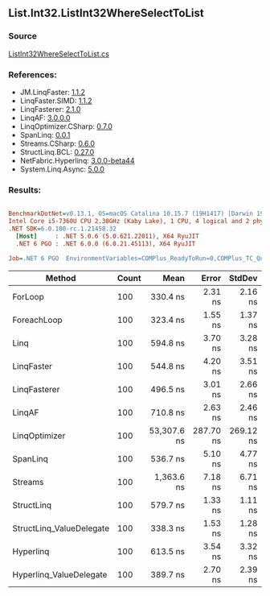 ﻿## List.Int32.ListInt32WhereSelectToList

### Source
[ListInt32WhereSelectToList.cs](../LinqBenchmarks/List/Int32/ListInt32WhereSelectToList.cs)

### References:
- JM.LinqFaster: [1.1.2](https://www.nuget.org/packages/JM.LinqFaster/1.1.2)
- LinqFaster.SIMD: [1.1.2](https://www.nuget.org/packages/LinqFaster.SIMD/1.0.3)
- LinqFasterer: [2.1.0](https://www.nuget.org/packages/LinqFasterer/2.1.0)
- LinqAF: [3.0.0.0](https://www.nuget.org/packages/LinqAF/3.0.0.0)
- LinqOptimizer.CSharp: [0.7.0](https://www.nuget.org/packages/LinqOptimizer.CSharp/0.7.0)
- SpanLinq: [0.0.1](https://www.nuget.org/packages/SpanLinq/0.0.1)
- Streams.CSharp: [0.6.0](https://www.nuget.org/packages/Streams.CSharp/0.6.0)
- StructLinq.BCL: [0.27.0](https://www.nuget.org/packages/StructLinq/0.27.0)
- NetFabric.Hyperlinq: [3.0.0-beta44](https://www.nuget.org/packages/NetFabric.Hyperlinq/3.0.0-beta44)
- System.Linq.Async: [5.0.0](https://www.nuget.org/packages/System.Linq.Async/5.0.0)

### Results:
``` ini

BenchmarkDotNet=v0.13.1, OS=macOS Catalina 10.15.7 (19H1417) [Darwin 19.6.0]
Intel Core i5-7360U CPU 2.30GHz (Kaby Lake), 1 CPU, 4 logical and 2 physical cores
.NET SDK=6.0.100-rc.1.21458.32
  [Host]     : .NET 5.0.6 (5.0.621.22011), X64 RyuJIT
  .NET 6 PGO : .NET 6.0.0 (6.0.21.45113), X64 RyuJIT

Job=.NET 6 PGO  EnvironmentVariables=COMPlus_ReadyToRun=0,COMPlus_TC_QuickJitForLoops=1,COMPlus_TieredPGO=1  Runtime=.NET 6.0  

```
|                   Method | Count |        Mean |     Error |    StdDev |          Ratio | RatioSD |   Gen 0 | Allocated |
|------------------------- |------ |------------:|----------:|----------:|---------------:|--------:|--------:|----------:|
|                  ForLoop |   100 |    330.4 ns |   2.31 ns |   2.16 ns |       baseline |         |  0.3095 |     648 B |
|              ForeachLoop |   100 |    323.4 ns |   1.55 ns |   1.37 ns |   1.02x faster |   0.01x |  0.3095 |     648 B |
|                     Linq |   100 |    594.8 ns |   3.70 ns |   3.28 ns |   1.80x slower |   0.02x |  0.3824 |     800 B |
|               LinqFaster |   100 |    544.8 ns |   4.20 ns |   3.51 ns |   1.65x slower |   0.02x |  0.4396 |     920 B |
|             LinqFasterer |   100 |    496.5 ns |   3.01 ns |   2.66 ns |   1.50x slower |   0.01x |  0.5617 |   1,176 B |
|                   LinqAF |   100 |    710.8 ns |   2.63 ns |   2.46 ns |   2.15x slower |   0.02x |  0.3090 |     648 B |
|            LinqOptimizer |   100 | 53,307.6 ns | 287.70 ns | 269.12 ns | 161.34x slower |   1.22x | 15.1978 |  31,844 B |
|                 SpanLinq |   100 |    536.7 ns |   5.10 ns |   4.77 ns |   1.62x slower |   0.02x |  0.3090 |     648 B |
|                  Streams |   100 |  1,363.6 ns |   7.18 ns |   6.71 ns |   4.13x slower |   0.04x |  0.5684 |   1,192 B |
|               StructLinq |   100 |    579.7 ns |   1.33 ns |   1.11 ns |   1.75x slower |   0.01x |  0.1755 |     368 B |
| StructLinq_ValueDelegate |   100 |    338.3 ns |   1.53 ns |   1.28 ns |   1.02x slower |   0.01x |  0.1297 |     272 B |
|                Hyperlinq |   100 |    613.5 ns |   3.54 ns |   3.32 ns |   1.86x slower |   0.02x |  0.1297 |     272 B |
|  Hyperlinq_ValueDelegate |   100 |    389.7 ns |   2.70 ns |   2.39 ns |   1.18x slower |   0.01x |  0.1297 |     272 B |
